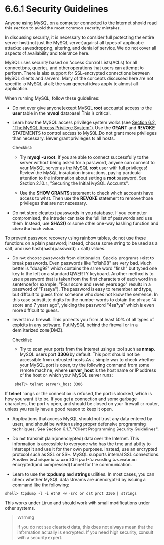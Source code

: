 # 6.6.1 Security Guidelines

Anyone using MySQL on a computer connected to the Internet should read this section to avoid the most common security mistakes.

In discussing security, it is necessary to consider full protecting the entire server host\(not just the MySQL server\)against all types of applicable attacks: eavesdropping, altering, and denial of service. We do not cover all aspects of availability and tolerance here.

MySQL uses security based on Access Control Lists\(ACLs\) for all connections, queries, and other operations that users can attempt to perform. There is also support for SSL-encrypted connections between MySQL clients and servers. Many of the concepts discussed here are not specific to MySQL at all; the sam general ideas apply to almost all application.

When running MySQL, follow these guidelines:

* Do not ever give anyone\(except MySQL **root** accounts\) access to the **user** table in the **mysql** database! This is critical.

* Learn how the MySQL access privilege system works \(see [Section 6.2, "The MySQL Access Privilege System"](/62-the-mysql-access-privilege-system.md)\). Use the **GRANT** and **REVOKE** STATEMENTS to control access to MySQL.Do not grant more privileges than necessary. Never grant privileges to all hosts.

  Checklist:

  * Try **mysql -u root**. If you are able to connect successfully to the server without being asked for a password, anyone can connect to your MySQL server as the MySQL **root** user with full privileges! Review the MySQL installation instructions, paying particular attention to the information about setting a **root** password. See Section 2.10.4, "Securing the Initial MySQL Accounts".

  * Use the **SHOW GRANTS** statement to check which accounts have access to what. Then use the **REVOKE** statement to remove those privileges that are not necessary.

* Do not store cleartext passwords in you database. If you computer compromised, the intruder can take the full list of passwords and use them. Instead, use **SHA2\(\)** or some other one-way hashing function and store the hash value.

To prevent password recovery using rainbow tables, do not use these functions on a plain password; instead, choose some string to be used as a salt, and use hash\(hash\(password\) + salt\) values.

* Do not choose passwords from dictionaries. Special programs exist to break passwords. Even passwords like "xfish98" are very bad. Much better is "duag98" which contains the same word "finsh" but typed one key to the left on a standard QWERTY keyboard. Another method is to use a password that is taken from the first characters of each word in a sentence\(for example, "Four score and seven years ago" results in a password of "Fsasya"\). The password is easy to remember and type, but diffcult to guess from someone who does not know the sentence. In this case substitute digits for the number words to obtain the phrase "4 score and 7 years ago", yielding the password "4sa7ya" which is even more difficult to guess.

* Inverst in a firewall. This protects you from at least 50% of all types of exploits in any software. Put MySQL behind the firewall or in a demilitarized zone\(DMZ\).

  Checklist:

  * Try to scan your ports from the Internet using a tool such as **nmap**. MySQL users port **3306** by default. This port should not be accessible from untrusted hosts.As a simple way to check whether your MySQL port is open, try the following command from some remote machine, where **server\_host** is the host name or IP address of the host on which your MySQL server runs:
  
   ```
    shell> telnet server\_host 3306
    ```
 If **telnet** hangs or the connection is refused, the port is blocked, which is how you want it to be. If you get a connection and some garbage characters, the port is open, and should be closed on your firewall or router, unless you really have a good reason to keep it open.

* Applications that access MySQL should not trust any data entered by users, and should be written using proper defensive programming techniques. See Section 6.1.7, "Client Programming Security Guidelines".

* Do not transmit plain(unencrypted) data over the Internet. This information is accessible to everyone who has the time and ability to intercept it and use it for their own purposes. Instead, use an encrypted protocol such as SSL or SSH. MySQL supports internal SSL connections. Another technique is to use SSH port-forwarding to create an encrypted(and compressed) tunnel for the communication.

* Learn to use the **tcpdump** and **strings** utilities. In most cases, you can check whether MySQL data streams are unencrypted by issuing a command like the following:


```
shell> tcpdump -l -i eth0 -w -src or dst prot 3306 | strings
```
This works under Linux and should work with small modifications under other systems.

> Warning
>
> If you do not see cleartext data, this does not always mean that the information actually is encrypted. If you need high security, consult with a security expert.




